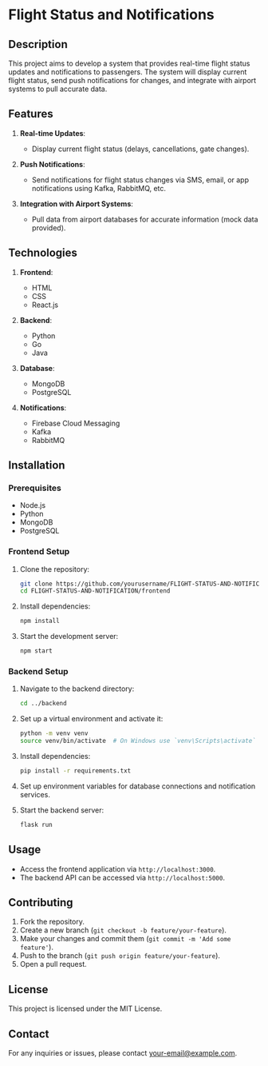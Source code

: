 # Flight Status and Notifications

## Description

This project aims to develop a system that provides real-time flight status updates and notifications to passengers. The system will display current flight status, send push notifications for changes, and integrate with airport systems to pull accurate data.

## Features

1. **Real-time Updates**: 
   - Display current flight status (delays, cancellations, gate changes).

2. **Push Notifications**: 
   - Send notifications for flight status changes via SMS, email, or app notifications using Kafka, RabbitMQ, etc.

3. **Integration with Airport Systems**: 
   - Pull data from airport databases for accurate information (mock data provided).

## Technologies

1. **Frontend**:
   - HTML
   - CSS
   - React.js

2. **Backend**:
   - Python
   - Go
   - Java

3. **Database**:
   - MongoDB
   - PostgreSQL

4. **Notifications**:
   - Firebase Cloud Messaging
   - Kafka
   - RabbitMQ

## Installation

### Prerequisites

- Node.js
- Python
- MongoDB
- PostgreSQL

### Frontend Setup

1. Clone the repository:
    ```sh
    git clone https://github.com/yourusername/FLIGHT-STATUS-AND-NOTIFICATION.git
    cd FLIGHT-STATUS-AND-NOTIFICATION/frontend
    ```

2. Install dependencies:
    ```sh
    npm install
    ```

3. Start the development server:
    ```sh
    npm start
    ```

### Backend Setup

1. Navigate to the backend directory:
    ```sh
    cd ../backend
    ```

2. Set up a virtual environment and activate it:
    ```sh
    python -m venv venv
    source venv/bin/activate  # On Windows use `venv\Scripts\activate`
    ```

3. Install dependencies:
    ```sh
    pip install -r requirements.txt
    ```

4. Set up environment variables for database connections and notification services.

5. Start the backend server:
    ```sh
    flask run
    ```

## Usage

- Access the frontend application via `http://localhost:3000`.
- The backend API can be accessed via `http://localhost:5000`.

## Contributing

1. Fork the repository.
2. Create a new branch (`git checkout -b feature/your-feature`).
3. Make your changes and commit them (`git commit -m 'Add some feature'`).
4. Push to the branch (`git push origin feature/your-feature`).
5. Open a pull request.

## License

This project is licensed under the MIT License.

## Contact

For any inquiries or issues, please contact [your-email@example.com](mailto:your-email@example.com).
